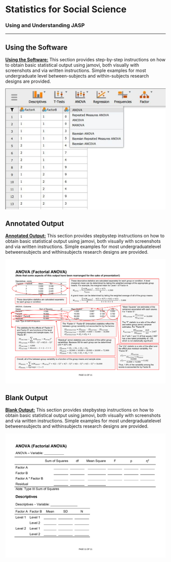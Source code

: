 # Statistics for Social Science

### Using and Understanding JASP

---

## Using the Software

[**Using the Software:**](./using-software/) This section provides step-by-step instructions on how to obtain basic statistical output using jamovi, both visually with screenshots and via written instructions. Simple examples for most undergraduate level between-subjects and within-subjects research designs are provided.

<p align="center"><kbd><img src="using-software/image31.jpg"></kbd></p>

## Annotated Output

[**Annotated Output:**](./annotated-output/) This section provides stepbystep instructions on how to obtain basic statistical output using jamovi, both visually with screenshots and via written instructions. Simple examples for most undergraduatelevel betweensubjects and withinsubjects research designs are provided.

<p align="center"><kbd><img src="annotated-output/page11.png"></kbd></p>

## Blank Output

[**Blank Output:**](./blank-output/) This section provides stepbystep instructions on how to obtain basic statistical output using jamovi, both visually with screenshots and via written instructions. Simple examples for most undergraduatelevel betweensubjects and withinsubjects research designs are provided.

<p align="center"><kbd><img src="blank-output/page11.png"></kbd></p>
